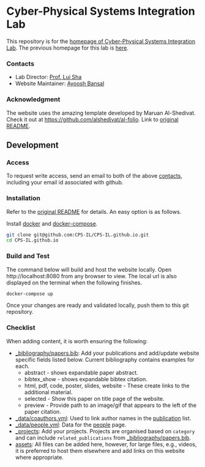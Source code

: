 # Cyber-Physical Systems Integration Lab 

This repository is for the [homepage of Cyber-Physical Systems Integration Lab](https://cps-il.github.io/).
The previous homepage for this lab is [here](http://publish.illinois.edu/cpsintegrationlab/).

### Contacts

* Lab Director: [Prof. Lui Sha](mailto:lrs@illinois.edu)
* Website Maintainer: [Ayoosh Bansal](mailto:ayooshb2@illinois.edu)

### Acknowledgment

The website uses the amazing template developed by Maruan Al-Shedivat. Check it out at https://github.com/alshedivat/al-folio. Link to [original README](README_al-folio.md).



## Development

### Access

To request write access, send an email to both of the above [contacts](#contacts), including your email id associated with github.

### Installation

Refer to the [original README](README_al-folio.md#installation) for details. An easy option is as follows.

Install [docker](https://docs.docker.com/get-docker/) and [docker-compose](https://docs.docker.com/compose/install/).

```bash
git clone git@github.com:CPS-IL/CPS-IL.github.io.git
cd CPS-IL.github.io
```

### Build and Test

The command below will build and host the website locally. Open http://localhost:8080 from any browser to view. The local url is also displayed on the terminal when the following finishes.

```bash
docker-compose up
```

Once your changes are ready and validated locally, push them to this git repository.


### Checklist

When adding content, it is worth ensuring the following:

* [_bibliography/papers.bib](_bibliography/papers.bib): Add your publications and add/update website specific fields listed below. Current bibliography contains examples for each.
    * abstract - shows expandable paper abstract.
    * bibtex_show - shows expandable bibtex citation.
    * html, pdf, code, poster, slides, website - These create links to the additional material.
    * selected - Show this paper on title page of the website.
    * preview - Provide path to an image/gif that appears to the left of the paper citation.
* [_data/coauthors.yml](_data/coauthors.yml): Used to link author names in the [publication](https://cps-il.github.io/publications/) list.
* [_data/people.yml](_data/people.yml): Data for the [people](https://cps-il.github.io/people/) page.
* [_projects](_projects): Add your projects. Projects are organised based on `category` and can include `related_publications` from  [_bibliography/papers.bib](_bibliography/papers.bib).
* [assets](assets): All files can be added here, however, for large files, e.g., videos, it is preferred to host them elsewhere and add links on this website where appropriate.